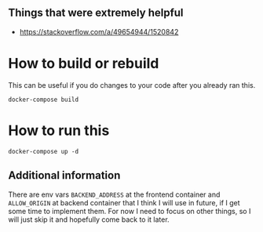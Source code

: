 ## Things that were extremely helpful

* https://stackoverflow.com/a/49654944/1520842

# How to build or rebuild

This can be useful if you do changes to your code after you already ran this.

```
docker-compose build
```

# How to run this

```
docker-compose up -d
```

## Additional information

There are env vars `BACKEND_ADDRESS` at the frontend container and `ALLOW_ORIGIN` at backend container that I think I will use in future, if I get some time to implement them.
For now I need to focus on other things, so I will just skip it and hopefully come back to it later.